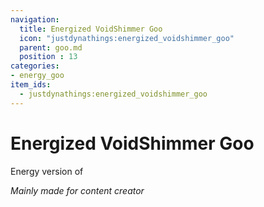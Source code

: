 ```yaml
---
navigation:
  title: Energized VoidShimmer Goo
  icon: "justdynathings:energized_voidshimmer_goo"
  parent: goo.md
  position : 13
categories:
- energy_goo
item_ids:
  - justdynathings:energized_voidshimmer_goo
---
```


# Energized VoidShimmer Goo

Energy version of <ItemLink id="justdirethings:gooblock_tier3"/>

<BlockImage id="justdynathings:energized_voidshimmer_goo" scale="4.0" p:alive="false"/>
<BlockImage id="justdynathings:energized_voidshimmer_goo" scale="4.0" p:alive="true"/>

*Mainly made for content creator*

<RecipeFor id="justdynathings:energized_voidshimmer_goo" />